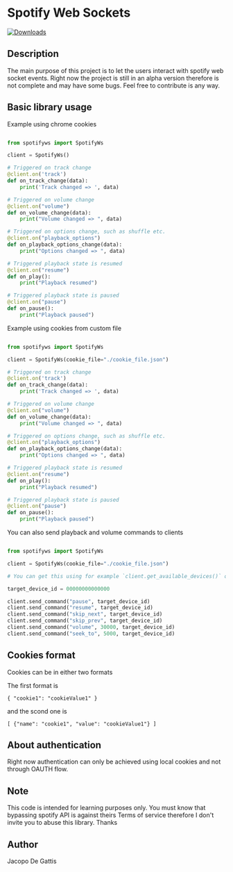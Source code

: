 # Spotify Web Sockets
[![Downloads](https://pepy.tech/badge/spotify-ws)](https://pepy.tech/project/spotify-ws)

## Description

The main purpose of this project is to let the users interact with
spotify web socket events. Right now the project is still in an alpha version therefore is not complete and may have some bugs.
Feel free to contribute is any way.

## Basic library usage

Example using chrome cookies

```python

from spotifyws import SpotifyWs

client = SpotifyWs()

# Triggered on track change
@client.on('track')
def on_track_change(data):
    print('Track changed => ', data)

# Triggered on volume change
@client.on("volume")
def on_volume_change(data):
    print("Volume changed => ", data)

# Triggered on options change, such as shuffle etc.
@client.on("playback_options")
def on_playback_options_change(data):
    print("Options changed => ", data)

# Triggered playback state is resumed
@client.on("resume")
def on_play():
    print("Playback resumed")

# Triggered playback state is paused
@client.on("pause")
def on_pause():
    print("Playback paused")

```

Example using cookies from custom file

```python

from spotifyws import SpotifyWs

client = SpotifyWs(cookie_file="./cookie_file.json")

# Triggered on track change
@client.on('track')
def on_track_change(data):
    print('Track changed => ', data)

# Triggered on volume change
@client.on("volume")
def on_volume_change(data):
    print("Volume changed => ", data)

# Triggered on options change, such as shuffle etc.
@client.on("playback_options")
def on_playback_options_change(data):
    print("Options changed => ", data)

# Triggered playback state is resumed
@client.on("resume")
def on_play():
    print("Playback resumed")

# Triggered playback state is paused
@client.on("pause")
def on_pause():
    print("Playback paused")

```

You can also send playback and volume commands to clients

```python

from spotifyws import SpotifyWs

client = SpotifyWs(cookie_file="./cookie_file.json")

# You can get this using for example `client.get_available_devices()` or the `v1/me/player/devices` endpoint.

target_device_id = 00000000000000

client.send_command("pause", target_device_id)
client.send_command("resume", target_device_id)
client.send_command("skip_next", target_device_id)
client.send_command("skip_prev", target_device_id)
client.send_command("volume", 30000, target_device_id)
client.send_command("seek_to", 5000, target_device_id)

```

## Cookies format

Cookies can be in either two formats

The first format is

`{
    "cookie1": "cookieValue1"
}`

and the scond one is

`[
    {"name": "cookie1", "value": "cookieValue1"}
]`

## About authentication

Right now authentication can only be achieved using local cookies and not through OAUTH flow.

## Note

This code is intended for learning purposes only.
You must know that bypassing spotify API is against theirs Terms of service therefore I don't invite you to abuse this library.
Thanks

## Author

Jacopo De Gattis
